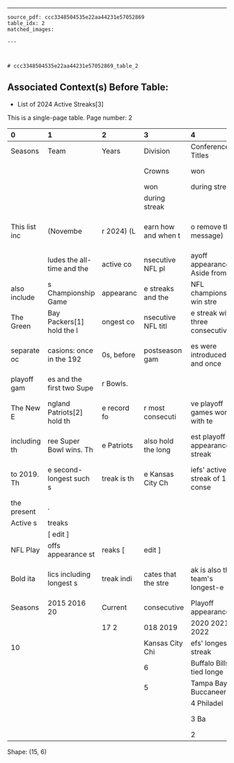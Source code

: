 ---
    source_pdf: ccc3348504535e22aa44231e57052869
    table_idx: 2
    matched_images:
    
    ---

    

    # ccc3348504535e22aa44231e57052869_table_2
## Associated Context(s) Before Table:
- List of 2024 Active Streaks[3]

This is a single-page table. Page number: 2

| 0             | 1                          | 2           | 3                   | 4                               | 5                                 |
|:--------------|:---------------------------|:------------|:--------------------|:--------------------------------|:----------------------------------|
| Seasons       | Team                       | Years       | Division            | Conference Titles               | Super Bowls won                   |
|               |                            |             | Crowns              | won                             | during streak                     |
|               |                            |             | won                 | during streak                   |                                   |
|               |                            |             | during streak       |                                 |                                   |
| This list inc | (Novembe                   | r 2024) (L  | earn how and when t | o remove this message)          | the NFL playoff appearance str    |
|               | ludes the all-time and the | active co   | nsecutive NFL pl    | ayoff appearances. Aside from   |                                   |
| also include  | s Championship Game        | appearanc   | e streaks and the   | NFL championships win stre      | ak. Streaks from the AFL are also |
| The Green     | Bay Packers[1] hold the l  | ongest co   | nsecutive NFL titl  | e streak with three consecutiv  | e crowns, which they accomplish   |
| separate oc   | casions: once in the 192   | 0s, before  | postseason gam      | es were introduced, and once    | in the 1960s, which included wi   |
| playoff gam   | es and the first two Supe  | r Bowls.    |                     |                                 |                                   |
| The New E     | ngland Patriots[2] hold th | e record fo | r most consecuti    | ve playoff games won, with te   | n postseason wins in a row from   |
| including th  | ree Super Bowl wins. Th    | e Patriots  | also hold the long  | est playoff appearance streak   | , with 11 consecutive appearanc   |
| to 2019. Th   | e second-longest such s    | treak is th | e Kansas City Ch    | iefs' active streak of 10 conse | cutive appearances from the 201   |
| the present   | .                          |             |                     |                                 |                                   |
| Active s      | treaks                     |             |                     |                                 |                                   |
|               | ​[ edit ]                   |             |                     |                                 |                                   |
| NFL Play      | offs appearance st         | reaks ​[     | edit ]              |                                 |                                   |
| Bold ita      | lics including longest s   | treak indi  | cates that the stre | ak is also the team's longest-e | ver streak for consecutive playo  |
| Seasons       | 2015 2016 20               | Current     | consecutive         | Playoff appearances             | 2023 2024 2025                    |
|               |                            | 17 2        | 018 2019            | 2020 2021 2022                  |                                   |
| 10            |                            |             | Kansas City Chi     | efs' longest streak             | st streak                         |
|               |                            |             | 6                   | Buffalo Bills tied longe        |                                   |
|               |                            |             | 5                   | Tampa Bay Buccaneer             | s' longest streak                 |
|               |                            |             |                     | 4 Philadel                      | phia Eagles                       |
|               |                            |             |                     | 3 Ba                            | ltimore Ravens                    |
|               |                            |             |                     | 2                               | Detroit Lions                     |

Shape: (15, 6)

    